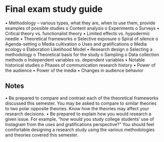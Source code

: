 # Final exam study guide
•	Methodology – various types, what they are, when to use them, provide examples of possible studies
o	Content analysis
o	Experiments
o	Surveys
•	Critical theory vs. functionalist theory
•	Limited effects vs. hypodermic needle
•	Theoretical frameworks
o	Selective exposure
o	Spiral of silence
o	Agenda-setting
o	Media cultivation
o	Uses and gratifications
o	Media ecology
o	Elaboration Likelihood Model
•	Research design
o	Selecting a methodology
o	Theoretical basis for the study
o	Sampling
o	Data collection methods
o	Independent variables vs. dependent variables
•	Notable historical studies
o	Phases of communication research history
•	Power of the audience
•	Power of the media
•	Changes in audience behavior
## Notes
•	Be prepared to compare and contrast each of the theoretical frameworks discussed this semester. You may be asked to compare to similar theories to two polar opposite theories. Know how the theories may affect your research decisions.
•	Be prepared to explain how you would research a given issue. For example, “how would you study college students’ use of Instagram from the uses and gratifications perspective?” You should feel comfortable designing a research study using the various methodologies and theories covered this semester.
